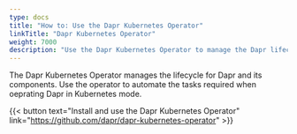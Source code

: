 ```yaml
---
type: docs
title: "How to: Use the Dapr Kubernetes Operator"
linkTitle: "Dapr Kubernetes Operator"
weight: 7000
description: "Use the Dapr Kubernetes Operator to manage the Dapr lifecycle"
---
```


The Dapr Kubernetes Operator manages the lifecycle for Dapr and its components. Use the operator to automate the tasks required when oeprating Dapr in Kubernetes mode. 
 
{{< button text="Install and use the Dapr Kubernetes Operator" link="https://github.com/dapr/dapr-kubernetes-operator" >}}
